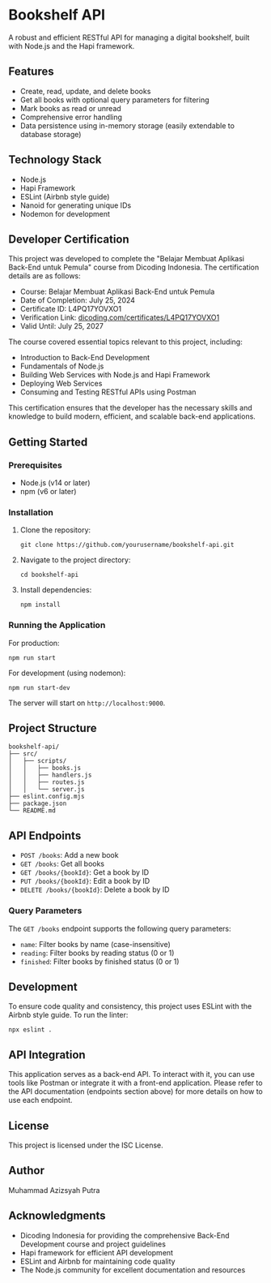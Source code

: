 # Bookshelf API

A robust and efficient RESTful API for managing a digital bookshelf, built with Node.js and the Hapi framework.

## Features

- Create, read, update, and delete books
- Get all books with optional query parameters for filtering
- Mark books as read or unread
- Comprehensive error handling
- Data persistence using in-memory storage (easily extendable to database storage)

## Technology Stack

- Node.js
- Hapi Framework
- ESLint (Airbnb style guide)
- Nanoid for generating unique IDs
- Nodemon for development

## Developer Certification

This project was developed to complete the "Belajar Membuat Aplikasi Back-End untuk Pemula" course from Dicoding Indonesia. The certification details are as follows:

- Course: Belajar Membuat Aplikasi Back-End untuk Pemula
- Date of Completion: July 25, 2024
- Certificate ID: L4PQ17YOVXO1
- Verification Link: [dicoding.com/certificates/L4PQ17YOVXO1](https://www.dicoding.com/certificates/L4PQ17YOVXO1)
- Valid Until: July 25, 2027

The course covered essential topics relevant to this project, including:

- Introduction to Back-End Development
- Fundamentals of Node.js
- Building Web Services with Node.js and Hapi Framework
- Deploying Web Services
- Consuming and Testing RESTful APIs using Postman

This certification ensures that the developer has the necessary skills and knowledge to build modern, efficient, and scalable back-end applications.

## Getting Started

### Prerequisites

- Node.js (v14 or later)
- npm (v6 or later)

### Installation

1. Clone the repository:
   ```
   git clone https://github.com/yourusername/bookshelf-api.git
   ```
2. Navigate to the project directory:
   ```
   cd bookshelf-api
   ```
3. Install dependencies:
   ```
   npm install
   ```

### Running the Application

For production:
```
npm run start
```

For development (using nodemon):
```
npm run start-dev
```

The server will start on `http://localhost:9000`.

## Project Structure

```
bookshelf-api/
├── src/
│   ├── scripts/
│   │   ├── books.js
│   │   ├── handlers.js
│   │   ├── routes.js
│   │   └── server.js
├── eslint.config.mjs
├── package.json
└── README.md
```

## API Endpoints

- `POST /books`: Add a new book
- `GET /books`: Get all books
- `GET /books/{bookId}`: Get a book by ID
- `PUT /books/{bookId}`: Edit a book by ID
- `DELETE /books/{bookId}`: Delete a book by ID

### Query Parameters

The `GET /books` endpoint supports the following query parameters:

- `name`: Filter books by name (case-insensitive)
- `reading`: Filter books by reading status (0 or 1)
- `finished`: Filter books by finished status (0 or 1)

## Development

To ensure code quality and consistency, this project uses ESLint with the Airbnb style guide. To run the linter:

```
npx eslint .
```

## API Integration

This application serves as a back-end API. To interact with it, you can use tools like Postman or integrate it with a front-end application. Please refer to the API documentation (endpoints section above) for more details on how to use each endpoint.

## License

This project is licensed under the ISC License.

## Author

Muhammad Azizsyah Putra

## Acknowledgments

- Dicoding Indonesia for providing the comprehensive Back-End Development course and project guidelines
- Hapi framework for efficient API development
- ESLint and Airbnb for maintaining code quality
- The Node.js community for excellent documentation and resources
